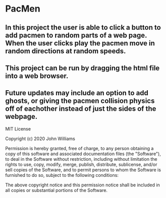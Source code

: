 # PacMen
## In this project the user is able to click a button to add pacmen to random parts of a web page. When the user clicks play the pacmen move in random directions at random speeds.
## This project can be run by dragging the html file into a web browser.
## Future updates may include an option to add ghosts, or giving the pacmen collision physics off of eachother instead of just the sides of the webpage.
MIT License

Copyright (c) 2020 John Williams

Permission is hereby granted, free of charge, to any person obtaining a copy
of this software and associated documentation files (the "Software"), to deal
in the Software without restriction, including without limitation the rights
to use, copy, modify, merge, publish, distribute, sublicense, and/or sell
copies of the Software, and to permit persons to whom the Software is
furnished to do so, subject to the following conditions:

The above copyright notice and this permission notice shall be included in all
copies or substantial portions of the Software.
